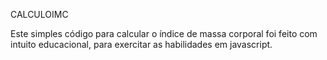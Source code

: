 CALCULOIMC

Este simples código para calcular o índice de massa corporal foi feito com intuito educacional, para exercitar as habilidades em javascript.

